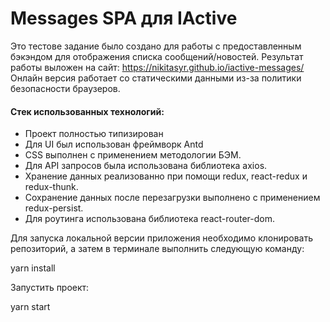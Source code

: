 # Messages SPA для IActive

Это тестове задание было создано для работы с предоставленным бэкэндом для отображения списка сообщений/новостей.
Результат работы выложен на сайт: https://nikitasyr.github.io/iactive-messages/
Онлайн версия работает со статическими данными из-за политики безопасности браузеров.

#### Стек использованных технологий: 
* Проект полностью типизирован
* Для UI был использован фреймворк Antd
* CSS выполнен с применением методологии БЭМ.  
* Для API запросов была использована библиотека axios.
* Хранение данных реализованно при помощи redux, react-redux и redux-thunk.  
* Сохранение данных после перезагрузки выполнено с применением redux-persist.  
* Для роутинга использована библиотека react-router-dom.

Для запуска локальной версии приложения необходимо клонировать репозиторий, а затем в терминале выполнить следующую команду:  

yarn install

Запустить проект:

yarn start
